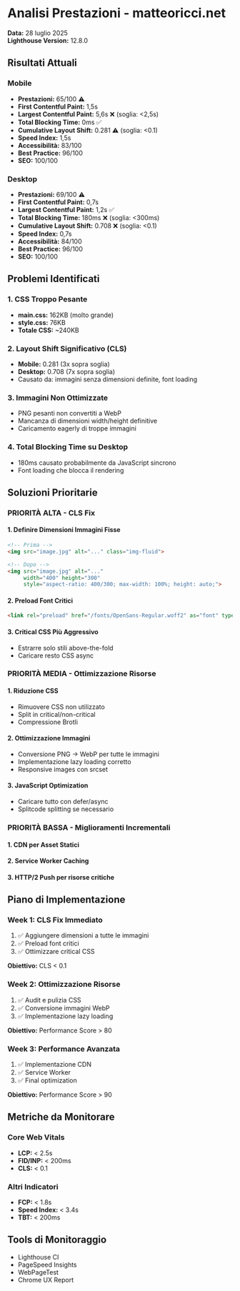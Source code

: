 # Analisi Prestazioni - matteoricci.net
**Data:** 28 luglio 2025  
**Lighthouse Version:** 12.8.0

## Risultati Attuali

### Mobile
- **Prestazioni:** 65/100 ⚠️
- **First Contentful Paint:** 1,5s
- **Largest Contentful Paint:** 5,6s ❌ (soglia: <2,5s)
- **Total Blocking Time:** 0ms ✅
- **Cumulative Layout Shift:** 0.281 ⚠️ (soglia: <0.1)
- **Speed Index:** 1,5s
- **Accessibilità:** 83/100
- **Best Practice:** 96/100
- **SEO:** 100/100

### Desktop
- **Prestazioni:** 69/100 ⚠️
- **First Contentful Paint:** 0,7s
- **Largest Contentful Paint:** 1,2s ✅
- **Total Blocking Time:** 180ms ❌ (soglia: <300ms)
- **Cumulative Layout Shift:** 0.708 ❌ (soglia: <0.1)
- **Speed Index:** 0,7s
- **Accessibilità:** 84/100
- **Best Practice:** 96/100
- **SEO:** 100/100

## Problemi Identificati

### 1. CSS Troppo Pesante
- **main.css:** 162KB (molto grande)
- **style.css:** 76KB
- **Totale CSS:** ~240KB

### 2. Layout Shift Significativo (CLS)
- **Mobile:** 0.281 (3x sopra soglia)
- **Desktop:** 0.708 (7x sopra soglia)
- Causato da: immagini senza dimensioni definite, font loading

### 3. Immagini Non Ottimizzate
- PNG pesanti non convertiti a WebP
- Mancanza di dimensioni width/height definitive
- Caricamento eagerly di troppe immagini

### 4. Total Blocking Time su Desktop
- 180ms causato probabilmente da JavaScript sincrono
- Font loading che blocca il rendering

## Soluzioni Prioritarie

### PRIORITÀ ALTA - CLS Fix

#### 1. Definire Dimensioni Immagini Fisse
```html
<!-- Prima -->
<img src="image.jpg" alt="..." class="img-fluid">

<!-- Dopo -->
<img src="image.jpg" alt="..." 
     width="400" height="300" 
     style="aspect-ratio: 400/300; max-width: 100%; height: auto;">
```

#### 2. Preload Font Critici
```html
<link rel="preload" href="/fonts/OpenSans-Regular.woff2" as="font" type="font/woff2" crossorigin>
```

#### 3. Critical CSS Più Aggressivo
- Estrarre solo stili above-the-fold
- Caricare resto CSS async

### PRIORITÀ MEDIA - Ottimizzazione Risorse

#### 1. Riduzione CSS
- Rimuovere CSS non utilizzato
- Split in critical/non-critical
- Compressione Brotli

#### 2. Ottimizzazione Immagini
- Conversione PNG → WebP per tutte le immagini
- Implementazione lazy loading corretto
- Responsive images con srcset

#### 3. JavaScript Optimization
- Caricare tutto con defer/async
- Splitcode splitting se necessario

### PRIORITÀ BASSA - Miglioramenti Incrementali

#### 1. CDN per Asset Statici
#### 2. Service Worker Caching
#### 3. HTTP/2 Push per risorse critiche

## Piano di Implementazione

### Week 1: CLS Fix Immediato
1. ✅ Aggiungere dimensioni a tutte le immagini
2. ✅ Preload font critici  
3. ✅ Ottimizzare critical CSS

**Obiettivo:** CLS < 0.1

### Week 2: Ottimizzazione Risorse
1. ✅ Audit e pulizia CSS
2. ✅ Conversione immagini WebP
3. ✅ Implementazione lazy loading

**Obiettivo:** Performance Score > 80

### Week 3: Performance Avanzata
1. ✅ Implementazione CDN
2. ✅ Service Worker
3. ✅ Final optimization

**Obiettivo:** Performance Score > 90

## Metriche da Monitorare

### Core Web Vitals
- **LCP:** < 2.5s
- **FID/INP:** < 200ms
- **CLS:** < 0.1

### Altri Indicatori
- **FCP:** < 1.8s
- **Speed Index:** < 3.4s
- **TBT:** < 200ms

## Tools di Monitoraggio
- Lighthouse CI
- PageSpeed Insights
- WebPageTest
- Chrome UX Report
